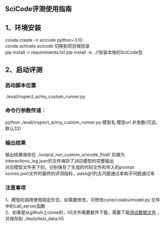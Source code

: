 ## SciCode评测使用指南
## 1、环境安装

conda create -n scicode python=3.10  
conda activate scicode
切换到项目根目录  
pip install -r requirements.txt
pip install -e .    //安装本地的SciCode包

## 2、启动评测

### 启动脚本位置 
./eval/inspect_ai/my_custom_runner.py

### 命令行参数传递：
python ./eval/inspect_ai/my_custom_runner.py 模型名 模型url 并发数(可选，默认32)  

### 输出结果 
输出结果保存在
./output_run_custom_scicode_final/
后缀为interactions_log.json的文件保存了对应模型的完整输出  
对应模型文件夹下的，分别保存了生成的代码文件和传入的prompt  
scores.json文件时最终的评测指标，pass@1的主问题通过率和子问题通过率


### 注意事项
1、模型的调用使用固定形式，如需要修改，可修改curie/colabs/model.py 文件中的call_server函数  
2、如果是从github上clone的，h5文件需要额外下载，需要下载[测试数据文件](https://drive.google.com/drive/folders/1W5GZW6_bdiDAiipuFMqdUhvUaHIj6-pR?usp=drive_link) ，并保存到 ./tests/test_data.h5